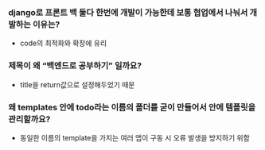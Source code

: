 ### django로 프론트 백 둘다 한번에 개발이 가능한데 보통 협업에서 나눠서 개발하는 이유는?
* code의 최적화와 확장에 유리

### 제목이 왜 “백엔드로 공부하기” 일까요?
* title을 return값으로 설정해두었기 때문

### 왜 templates 안에 todo라는 이름의 폴더를 굳이 만들어서 안에 템플릿을 관리할까요?
* 동일한 이름의 template을 가지는 여러 앱이 구동 시 오류 발생을 방지하기 위함
